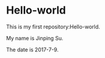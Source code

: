 # Hello-world
This is my first repository:Hello-world.

My name is Jinping Su.

The date is 2017-7-9.
